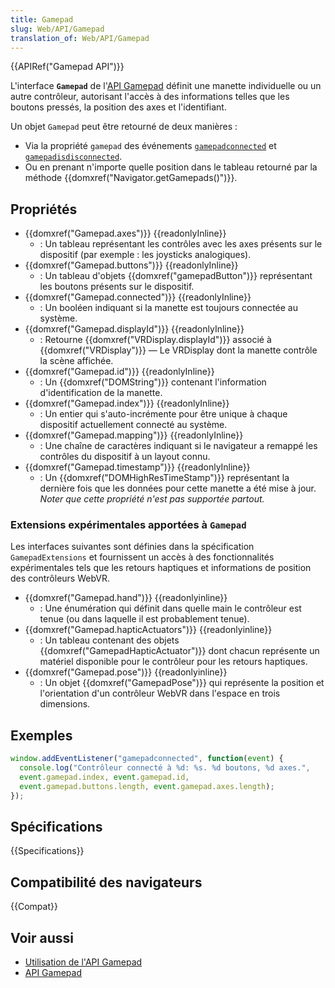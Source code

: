 ```yaml
---
title: Gamepad
slug: Web/API/Gamepad
translation_of: Web/API/Gamepad
---
```


{{APIRef("Gamepad API")}}

L'interface **`Gamepad`** de l'[API Gamepad](/fr/docs/Web/API/Gamepad_API) définit une manette individuelle ou un autre contrôleur, autorisant l'accès à des informations telles que les boutons pressés, la position des axes et l'identifiant.

Un objet `Gamepad` peut être retourné de deux manières :

- Via la propriété `gamepad` des événements [`gamepadconnected`](/fr/docs/Web/API/Window/gamepadconnected_event) et [`gamepadisdisconnected`](/fr/docs/Web/API/Window/gamepadisdisconnected_event).
- Ou en prenant n'importe quelle position dans le tableau retourné par la méthode {{domxref("Navigator.getGamepads()")}}.

## Propriétés

- {{domxref("Gamepad.axes")}} {{readonlyInline}}
  - : Un tableau représentant les contrôles avec les axes présents sur le dispositif (par exemple : les joysticks analogiques).
- {{domxref("Gamepad.buttons")}} {{readonlyInline}}
  - : Un tableau d'objets {{domxref("gamepadButton")}} représentant les boutons présents sur le dispositif.
- {{domxref("Gamepad.connected")}} {{readonlyInline}}
  - : Un booléen indiquant si la manette est toujours connectée au système.
- {{domxref("Gamepad.displayId")}} {{readonlyInline}}
  - : Retourne {{domxref("VRDisplay.displayId")}} associé à {{domxref("VRDisplay")}} — Le VRDisplay dont la manette contrôle la scène affichée.
- {{domxref("Gamepad.id")}} {{readonlyInline}}
  - : Un {{domxref("DOMString")}} contenant l'information d'identification de la manette.
- {{domxref("Gamepad.index")}} {{readonlyInline}}
  - : Un entier qui s'auto-incrémente pour être unique à chaque dispositif actuellement connecté au système.
- {{domxref("Gamepad.mapping")}} {{readonlyInline}}
  - : Une chaîne de caractères indiquant si le navigateur a remappé les contrôles du dispositif à un layout connu.
- {{domxref("Gamepad.timestamp")}} {{readonlyInline}}
  - : Un {{domxref("DOMHighResTimeStamp")}} représentant la dernière fois que les données pour cette manette a été mise à jour. _Noter que cette propriété n'est pas supportée partout._

### Extensions expérimentales apportées à `Gamepad`

Les interfaces suivantes sont définies dans la spécification `GamepadExtensions` et fournissent un accès à des fonctionnalités expérimentales tels que les retours haptiques et informations de position des contrôleurs WebVR.

- {{domxref("Gamepad.hand")}} {{readonlyinline}}
  - : Une énumération qui définit dans quelle main le contrôleur est tenue (ou dans laquelle il est probablement tenue).
- {{domxref("Gamepad.hapticActuators")}} {{readonlyinline}}
  - : Un tableau contenant des objets {{domxref("GamepadHapticActuator")}} dont chacun représente un matériel disponible pour le contrôleur pour les retours haptiques.
- {{domxref("Gamepad.pose")}} {{readonlyinline}}
  - : Un objet {{domxref("GamepadPose")}} qui représente la position et l'orientation d'un contrôleur WebVR dans l'espace en trois dimensions.

## Exemples

```js
window.addEventListener("gamepadconnected", function(event) {
  console.log("Contrôleur connecté à %d: %s. %d boutons, %d axes.",
  event.gamepad.index, event.gamepad.id,
  event.gamepad.buttons.length, event.gamepad.axes.length);
});
```

## Spécifications

{{Specifications}}

## Compatibilité des navigateurs

{{Compat}}

## Voir aussi

- [Utilisation de l'API Gamepad](/fr/docs/Web/Guide/API/Gamepad)
- [API Gamepad](/fr/docs/Web/API/Gamepad_API)
